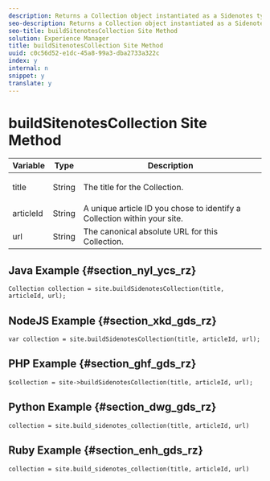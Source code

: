 ```yaml
---
description: Returns a Collection object instantiated as a Sidenotes type. Run create_or_update() from the Collection object to complete the build process.
seo-description: Returns a Collection object instantiated as a Sidenotes type. Run create_or_update() from the Collection object to complete the build process.
seo-title: buildSitenotesCollection Site Method
solution: Experience Manager
title: buildSitenotesCollection Site Method
uuid: c0c56d52-e1dc-45a8-99a3-dba2733a322c
index: y
internal: n
snippet: y
translate: y
---
```


# buildSitenotesCollection Site Method


<table id="properties_gq4_jyf_5y" class="simpletable properties" cellpadding="4" cellspacing="0"> 
 <thead class="prophead sthead"> 
  <th class="proptypehd"> Variable </th> 
  <th class="propvaluehd"> Type </th> 
  <th class="propdeschd"> Description </th> 
 </thead> 
 <tr class="property strow"> 
  <td class="proptype stentry"> <span class="varname"> title </span> </td> 
  <td class="propvalue stentry"> String </td> 
  <td class="propdesc stentry"> <p>The title for the Collection.</p> </td> 
 </tr> 
 <tr class="property strow"> 
  <td class="proptype stentry"> <span class="varname"> articleId </span> </td> 
  <td class="propvalue stentry"> String </td> 
  <td class="propdesc stentry"> A unique article ID you chose to identify a Collection within your site. </td> 
 </tr> 
 <tr class="property strow"> 
  <td class="proptype stentry"> <span class="varname"> url </span> </td> 
  <td class="propvalue stentry"> String </td> 
  <td class="propdesc stentry"> The canonical absolute URL for this Collection. </td> 
 </tr> 
</table>


## Java Example {#section_nyl_ycs_rz}


```
Collection collection = site.buildSidenotesCollection(title, articleId, url); 

```

## NodeJS Example {#section_xkd_gds_rz}


```
var collection = site.buildSidenotesCollection(title, articleId, url); 

```

## PHP Example {#section_ghf_gds_rz}


```
$collection = site->buildSidenotesCollection(title, articleId, url); 

```

## Python Example {#section_dwg_gds_rz}


```
collection = site.build_sidenotes_collection(title, articleId, url) 

```

## Ruby Example {#section_enh_gds_rz}


```
collection = site.build_sidenotes_collection(title, articleId, url) 

```
